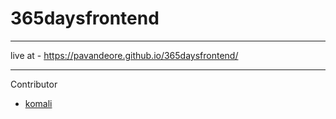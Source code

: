 # 365daysfrontend
-------------------------

live at -  https://pavandeore.github.io/365daysfrontend/

--------------

Contributor
- <a href="https://github.com/komalioruganti"> komali </a>
